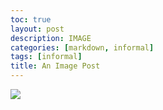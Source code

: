 ```yaml
---
toc: true
layout: post
description: IMAGE
categories: [markdown, informal]
tags: [informal]
title: An Image Post
---
```

![]({{site.baseurl}}/images/BadScore.png)